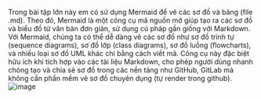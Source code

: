 Trong bài tập lớn này em có sử dụng Mermaid để vẽ các sơ đồ và bảng (file .md). Theo đó, Mermaid là một công cụ mã nguồn mở giúp tạo ra các sơ đồ và biểu đồ từ văn bản đơn giản, sử dụng cú pháp gần giống với Markdown. 
Với Mermaid, chúng ta có thể dễ dàng vẽ các sơ đồ như sơ đồ trình tự (sequence diagrams), sơ đồ lớp (class diagrams), sơ đồ luồng (flowcharts), và nhiều loại sơ đồ UML khác chỉ bằng cách viết mã. Công cụ này đặc biệt hữu ích khi tích hợp vào các tài liệu Markdown, cho phép người dùng nhanh chóng tạo và chia sẻ sơ đồ trong các nền tảng như GitHub, GitLab mà không cần phần mềm vẽ sơ đồ chuyên dụng (tự render trong github).
![image](https://github.com/user-attachments/assets/fcd8e0fd-1073-48f7-a1e9-3d6238168760)
